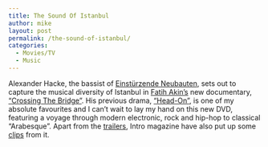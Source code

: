 ```yaml
---
title: The Sound Of Istanbul
author: mike
layout: post
permalink: /the-sound-of-istanbul/
categories:
  - Movies/TV
  - Music
---
```

Alexander Hacke, the bassist of [Einstürzende Neubauten][1], sets out to capture the musical diversity of Istanbul in [Fatih Akin&#8217;s][2] new documentary, [&#8220;Crossing The Bridge&#8221;][3]. His previous drama, [&#8220;Head-On&#8221;][4], is one of my absolute favourites and I can&#8217;t wait to lay my hand on this new DVD, featuring a voyage through modern electronic, rock and hip-hop to classical &#8220;Arabesque&#8221;. Apart from the [trailers][5], Intro magazine have also put up some [clips][6] from it.

 [1]: http://www.neubauten.org/
 [2]: http://www.imdb.com/name/nm0015359/
 [3]: http://www.crossingthebridge.de/
 [4]: http://www.imdb.com/title/tt0347048/
 [5]: http://www.crossingthebridge.de/english/trailer.html
 [6]: http://www.intro.de/musik/audiovideo/video/1132826630